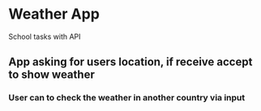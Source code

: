 # Weather App

School tasks with API

## App asking for users location, if receive accept to show weather

### User can to check the weather in another country via input
